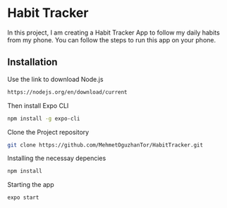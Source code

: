 # Habit Tracker

In this project, I am creating a Habit Tracker App to follow my daily habits from my phone. You can follow the steps to run this app on your phone.

## Installation

Use the link to download Node.js

```bash
https://nodejs.org/en/download/current
```

Then install Expo CLI

```bash
npm install -g expo-cli
```

Clone the Project repository

```bash
git clone https://github.com/MehmetOguzhanTor/HabitTracker.git
```

Installing the necessay depencies

```bash
npm install
```

Starting the app

```bash
expo start
```
